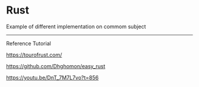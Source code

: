 # Rust 

Example of different implementation on commom subject

---

Reference Tutorial

https://tourofrust.com/

https://github.com/Dhghomon/easy_rust

https://youtu.be/DnT_7M7L7vo?t=856
